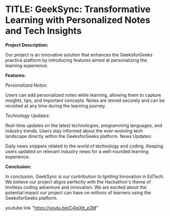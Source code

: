 # TITLE: GeekSync: Transformative Learning with Personalized Notes and Tech Insights

**Project Description:**

Our project is an innovative solution that enhances the GeeksforGeeks practice platform by introducing features aimed at personalizing the learning experience.

**Features:**


*Personalized Notes:*

Users can add personalized notes while learning, allowing them to capture insights, tips, and important concepts.
Notes are stored securely and can be revisited at any time during the learning journey.

*Technology Updates:*

Real-time updates on the latest technologies, programming languages, and industry trends.
Users stay informed about the ever-evolving tech landscape directly within the GeeksforGeeks platform.
News Updates:

Daily news snippets related to the world of technology and coding.
Keeping users updated on relevant industry news for a well-rounded learning experience.




**Conclusion:**

In conclusion, GeekSync is our contribution to Igniting Innovation in EdTech. We believe our project aligns perfectly with the Hackathon's theme of limitless coding adventure and innovation. We are excited about the potential impact our project can have on millions of learners using the GeeksforGeeks platform.



youtube link "https://youtu.be/C4lqXtt_e2M"
